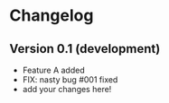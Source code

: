 # Changelog

## Version 0.1 (development)

- Feature A added
- FIX: nasty bug #001 fixed
- add your changes here!
